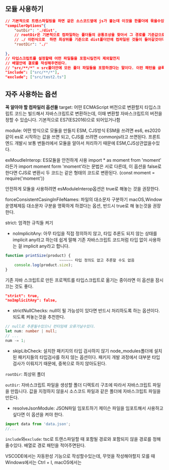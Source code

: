 ## 모듈 사용하기
```tsconfig.json
// 기본적으로 트랜스파일링을 하면 같은 소스코드옆에 js가 붙는데 이것을 한폴더에 묶을수있다.
"compilerOptions"{
	"outDir": './dist',
	// rootDir은 기본적으로 컴파일하는 폴더들의 공통조상을 찾아서 그 경로를 기준값으로 한다.  
	// ./ 이런식으로  하면 최상위를 기준으로 dist폴더안에 컴파일된 것들이 들어갈것이다.
	"rootDir": './'
	
},
// 타입스크립트를 설정할때 어떤 파일들을 포함시킬껀지 제외할껀지
// 배열안에 결로를 작성해주면된다.
// "src/**/*" = src폴더안에 모든 폴더 파일들을 포함하겠다는 말이다. 이런 패턴을 글록패턴이라고 한다.
"include": ["src/**/*"],
"exclude"; ["src/test2.ts"]
```

## 자주 사용하는 옵션

**꼭 알아야 할  컴파일러 옵션들**
target: 어떤  ECMAScript 버전으로 변환할지
타입스크립트 코드는 빌드해서 자바스크립트로 변환하는데, 이때 변환할 자바스크립트의 버전을 정할 수 있습니다. 기본적으로 ES7(ES2016)으로 되어있거나함

module: 어떤 방식으로 모듈을 만들지
ESM, CJS방식 
ESM을 쓰려면 es6, es2020같이 es로  시작하는 값을 쓰면 되고, CJS를 쓰려면 commonjs라고 쓰면된다. 프론트엔드 개발시  보통 번들러에서 모듈을 알아서 처리하기 때문에  ESM,CJS상관없을수있다.

exMoudleInterop: ES모듈을 안전하게 사용
import * as moment from 'moment' 라든가  import moment form 'moment'라는 문법은 서로 다른데, 이 옵션을   false로 한다면 CJS로 변환시 두 코드는 같은 형태의 코드로 변환된다. (const moment = require('moment'))

안전하게 모듈을 사용하려면 esModuleInterop옵션은 true로 해놓는 것을 권장한다.

forceConsistentCasingInFileNames: 파일의 대소문자 구분하기
macOS,Window운영체제등  대소문자 구분을 명확하게  하겠다는  옵션, 반드시 true로 해 놓는것을 권장한다.

strict: 엄격한 규칙들 켜기
- noImplicitAny: 아무 타입을 직접 정의하지 않고, 타입 추론도 되지 않는 상태를 implicit any라고 하는데 쉽게 말해 기존 자바스크립트 코드처럼 타입 없이 사용하는 걸 implicit any라고 합니다.
```ts
function printSize(product) {
						~~~~~~ 타입 정의도 없고 추론할 수도 없음
	console.log(product.size);
}
```
기존  자바 스크립트로 만든 프로젝트를 타입스크립트로 옮기는  중이라면 이 옵션을 잠시 끄는 것도 좋다. 
```json
"strict": true,
"noImplicitAny": false,
```
-  strictNullChecks: null이 될 가능성이 있다면  반드시 처리하도록 하는 옵션이다. 되도록  켜놓는것을 추천한다.
```ts
// null로 추론될수있으니 런타임때 오류가날수있다.
let num: number | null;
// ...
num -= 1;
```
- skipLibCheck: 설치한 패키지의 타입 검사하지 않기
node_modules폴더에 설치된 패키지들의 타입검사를 하지 않는 옵션이다. 패키지  개발 과정에서 대부분 타입 검사가 이뤄지기 때문에, 중복으로 하지 않아도된다.

`rootDir`: 최상위 폴더

`outDir`: 자바스크립트 파일을 생성할 폴더
디렉토리 구조에 따라서 자바스크립트 파일을  만듭니다. 값을 지정하지 않을시 소스코드 파일과 같은 폴더에 자바스크립트 파일을 만든다.

- resolveJsonModule: JSON파일 임포트하기
제이슨 파일을 임포트해서 사용하고 싶다면 이 옵션을 켜야 한다.
```js
import data from 'data.json';
//...
```

`include`와`exclude`: tsc로 트랜스파일할 때 포함될 경로와 포함되지 않을 경로를 정해줄수있다. 배열로 경로 패턴을 적어주면된다.

VSCODE에서는 자동완성 기능으로 작성할수있는데, 무엇을 작성해야할지 모를 때 Windows에서는 Ctrl  + I, macOS에서는 